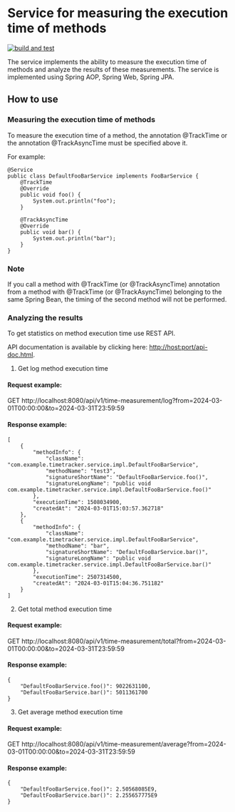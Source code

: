 # Service for measuring the execution time of methods

[![build and test](https://github.com/agsamkin/dz1/actions/workflows/build.yml/badge.svg?branch=main)](https://github.com/agsamkin/dz1/actions/workflows/build.yml)

The service implements the ability to measure the execution time of methods and analyze the results of these measurements.
The service is implemented using Spring AOP, Spring Web, Spring JPA.

## How to use

### Measuring the execution time of methods

To measure the execution time of a method, the annotation @TrackTime or the annotation @TrackAsyncTime must be specified above it.

For example:

```
@Service
public class DefaultFooBarService implements FooBarService {
    @TrackTime
    @Override
    public void foo() {
        System.out.println("foo");
    }

    @TrackAsyncTime
    @Override
    public void bar() {
        System.out.println("bar");
    }
}
```

### Note

If you call a method with @TrackTime (or @TrackAsyncTime) annotation from a method with @TrackTime (or @TrackAsyncTime) 
belonging to the same Spring Bean, the timing of the second method will not be performed.

### Analyzing the results

To get statistics on method execution time use REST API.

API documentation is available by clicking here: [http://host:port/api-doc.html]().

1. Get log method execution time

#### Request example:

GET http://localhost:8080/api/v1/time-measurement/log?from=2024-03-01T00:00:00&to=2024-03-31T23:59:59

#### Response example:

```
[
    {
        "methodInfo": {
            "className": "com.example.timetracker.service.impl.DefaultFooBarService",
            "methodName": "test3",
            "signatureShortName": "DefaultFooBarService.foo()",
            "signatureLongName": "public void com.example.timetracker.service.impl.DefaultFooBarService.foo()"
        },
        "executionTime": 1508034900,
        "createdAt": "2024-03-01T15:03:57.362718"
    },
    {
        "methodInfo": {
            "className": "com.example.timetracker.service.impl.DefaultFooBarService",
            "methodName": "bar",
            "signatureShortName": "DefaultFooBarService.bar()",
            "signatureLongName": "public void com.example.timetracker.service.impl.DefaultFooBarService.bar()"
        },
        "executionTime": 2507314500,
        "createdAt": "2024-03-01T15:04:36.751182"
    } 
]
```

2. Get total method execution time

#### Request example:

GET http://localhost:8080/api/v1/time-measurement/total?from=2024-03-01T00:00:00&to=2024-03-31T23:59:59

#### Response example:

```
{
    "DefaultFooBarService.foo()": 9022631100,
    "DefaultFooBarService.bar()": 5011361700
}
```

3. Get average method execution time

#### Request example:

GET http://localhost:8080/api/v1/time-measurement/average?from=2024-03-01T00:00:00&to=2024-03-31T23:59:59

#### Response example:

```
{
    "DefaultFooBarService.foo()": 2.50568085E9,
    "DefaultFooBarService.bar()": 2.255657775E9
}
```



